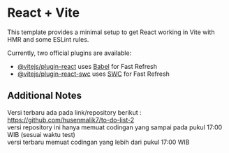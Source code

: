 # React + Vite

This template provides a minimal setup to get React working in Vite with HMR and some ESLint rules.

Currently, two official plugins are available:

- [@vitejs/plugin-react](https://github.com/vitejs/vite-plugin-react/blob/main/packages/plugin-react/README.md) uses [Babel](https://babeljs.io/) for Fast Refresh
- [@vitejs/plugin-react-swc](https://github.com/vitejs/vite-plugin-react-swc) uses [SWC](https://swc.rs/) for Fast Refresh


## Additional Notes

Versi terbaru ada pada link/repository berikut : https://github.com/husenmalik7/to-do-list-2
<br >
versi repository ini hanya memuat codingan yang sampai pada pukul 17:00 WIB (sesuai waktu test)
<br >
versi terbaru memuat codingan yang lebih dari pukul 17:00 WIB

